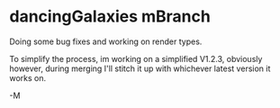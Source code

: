 # dancingGalaxies mBranch
Doing some bug fixes and working on render types. 

To simplify the process, im working on a simplified V1.2.3, obviously however, 
during merging I'll stitch it up with whichever latest version it works on.

-M
